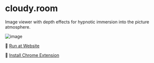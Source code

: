 # cloudy.room

Image viewer with depth effects for hypnotic immersion into the picture atmosphere.

![image](https://user-images.githubusercontent.com/38255514/183252766-0b49f6dc-ff91-4d30-8d1c-90d8240a381a.png)

🚀 [Run at Website](https://hayabuzo.me/tools/cloud/)

🎲 [Install Chrome Extension](https://github.com/hayabuzo/cloudy.room/tree/main/chrome%20extension)
